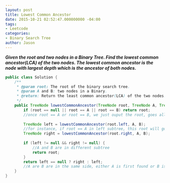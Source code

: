 ```yaml
---
layout: post
title: Lowest Common Ancestor
date: 2015-10-21 02:52:47.000000000 -04:00
tags:
- Leetcode
categories:
- Binary Search Tree
author: Jason
---
```

<p><strong><em>Given the root and two nodes in a Binary Tree. Find the lowest common ancestor(LCA) of the two nodes. The lowest common ancestor is the node with largest depth which is the ancestor of both nodes.</em></strong></p>


``` java
public class Solution {
    /**
     * @param root: The root of the binary search tree.
     * @param A and B: two nodes in a Binary.
     * @return: Return the least common ancestor(LCA) of the two nodes.
     */
    public TreeNode lowestCommonAncestor(TreeNode root, TreeNode A, TreeNode B) {
        if (root == null || root == A || root == B) return root;
        //once root == A or root == B, we just ouput the root, goes all way up
        
        TreeNode left = lowestCommonAncestor(root.left, A, B);
        //for instance, if root == A in left subtree, this root will goes all way up to be left;
        TreeNode right = lowestCommonAncestor(root.right, A, B);
        
        if (left != null && right != null) {
            //A and B are in different subtree
            return root;
        }
        return left == null ? right : left;
        //A are B are in the same side, either A is first found or B is first found
    }
}
```
